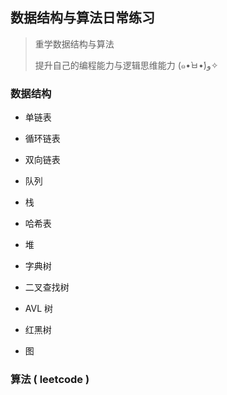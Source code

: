 ## 数据结构与算法日常练习

> 重学数据结构与算法
>
> 提升自己的编程能力与逻辑思维能力  (๑•̀ㅂ•́)و✧

### 数据结构

* 单链表
* 循环链表
* 双向链表

* 队列
* 栈
* 哈希表
* 堆
* 字典树
* 二叉查找树
* AVL 树
* 红黑树
* 图

### 算法 ( leetcode )

